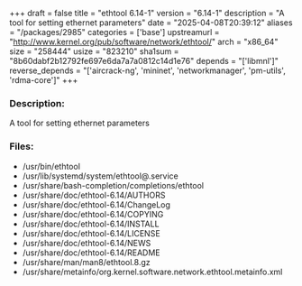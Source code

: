+++
draft = false
title = "ethtool 6.14-1"
version = "6.14-1"
description = "A tool for setting ethernet parameters"
date = "2025-04-08T20:39:12"
aliases = "/packages/2985"
categories = ['base']
upstreamurl = "http://www.kernel.org/pub/software/network/ethtool/"
arch = "x86_64"
size = "258444"
usize = "823210"
sha1sum = "8b60dabf2b12792fe697e6da7a7a0812c14d1e76"
depends = "['libmnl']"
reverse_depends = "['aircrack-ng', 'mininet', 'networkmanager', 'pm-utils', 'rdma-core']"
+++
### Description: 
A tool for setting ethernet parameters

### Files: 
* /usr/bin/ethtool
* /usr/lib/systemd/system/ethtool@.service
* /usr/share/bash-completion/completions/ethtool
* /usr/share/doc/ethtool-6.14/AUTHORS
* /usr/share/doc/ethtool-6.14/ChangeLog
* /usr/share/doc/ethtool-6.14/COPYING
* /usr/share/doc/ethtool-6.14/INSTALL
* /usr/share/doc/ethtool-6.14/LICENSE
* /usr/share/doc/ethtool-6.14/NEWS
* /usr/share/doc/ethtool-6.14/README
* /usr/share/man/man8/ethtool.8.gz
* /usr/share/metainfo/org.kernel.software.network.ethtool.metainfo.xml
